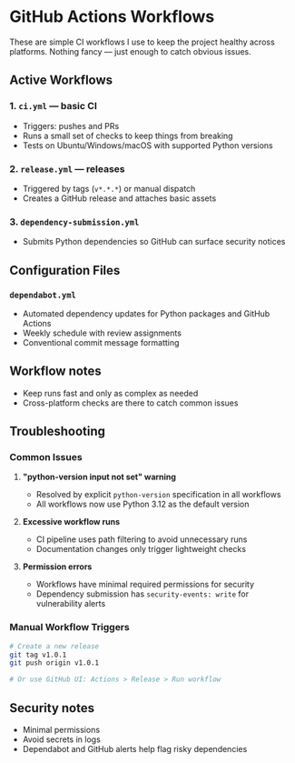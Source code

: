 # GitHub Actions Workflows

These are simple CI workflows I use to keep the project healthy across platforms. Nothing fancy — just enough to catch obvious issues.

## Active Workflows

### 1. `ci.yml` — basic CI
- Triggers: pushes and PRs
- Runs a small set of checks to keep things from breaking
- Tests on Ubuntu/Windows/macOS with supported Python versions

### 2. `release.yml` — releases
- Triggered by tags (`v*.*.*`) or manual dispatch
- Creates a GitHub release and attaches basic assets

### 3. `dependency-submission.yml`
- Submits Python dependencies so GitHub can surface security notices

## Configuration Files

### `dependabot.yml`
- Automated dependency updates for Python packages and GitHub Actions
- Weekly schedule with review assignments
- Conventional commit message formatting

## Workflow notes

- Keep runs fast and only as complex as needed
- Cross-platform checks are there to catch common issues

## Troubleshooting

### Common Issues

1. **"python-version input not set" warning**
   - Resolved by explicit `python-version` specification in all workflows
   - All workflows now use Python 3.12 as the default version

2. **Excessive workflow runs**
   - CI pipeline uses path filtering to avoid unnecessary runs
   - Documentation changes only trigger lightweight checks

3. **Permission errors**
   - Workflows have minimal required permissions for security
   - Dependency submission has `security-events: write` for vulnerability alerts

### Manual Workflow Triggers

```bash
# Create a new release
git tag v1.0.1
git push origin v1.0.1

# Or use GitHub UI: Actions > Release > Run workflow
```

## Security notes

- Minimal permissions
- Avoid secrets in logs
- Dependabot and GitHub alerts help flag risky dependencies
